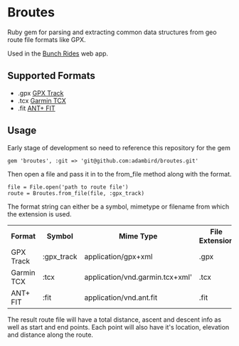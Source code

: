 # Broutes

Ruby gem for parsing and extracting common data structures from geo route file formats like GPX.

Used in the [Bunch Rides](http://www.bunch.cc) web app.

## Supported Formats

+ .gpx [GPX Track](http://en.wikipedia.org/wiki/GPS_eXchange_Format)
+ .tcx [Garmin TCX](http://developer.garmin.com/schemas/tcx/v2/)
+ .fit [ANT+ FIT](http://www.thisisant.com/developer/)

## Usage

Early stage of development so need to reference this repository for the gem 

	gem 'broutes', :git => 'git@github.com:adambird/broutes.git'
	
Then open a file and pass it in to the from_file method along with the format.

	file = File.open('path to route file')
	route = Broutes.from_file(file, :gpx_track)
	
The format string can either be a symbol, mimetype or filename from which the extension is used.

<table>
  <tr><th>Format</th><th>Symbol</th><th>Mime Type</th><th>File Extension</th></tr>
  <tr><td>GPX Track</td><td>:gpx_track</td><td>application/gpx+xml</td><td>.gpx</td></tr>
  <tr><td>Garmin TCX</td><td>:tcx</td><td>application/vnd.garmin.tcx+xml'</td><td>.tcx</td></tr>
  <tr><td>ANT+ FIT</td><td>:fit</td><td>application/vnd.ant.fit</td><td>.fit</td></tr>
</table>

The result route file will have a total distance, ascent and descent info as well as start and end points. Each point will also have it's location, elevation and distance along the route.

